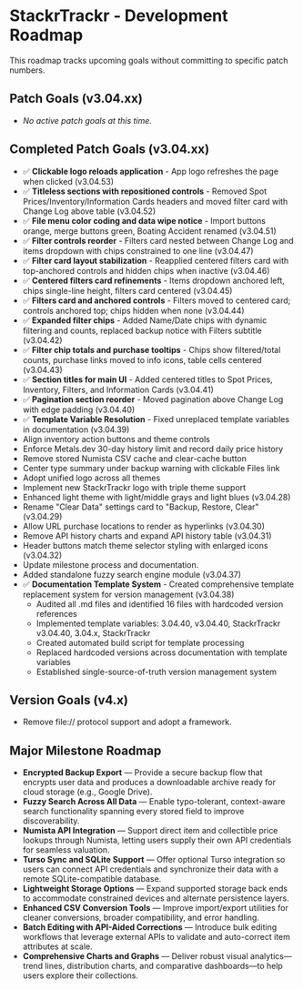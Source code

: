 # StackrTrackr - Development Roadmap

This roadmap tracks upcoming goals without committing to specific patch numbers.

## Patch Goals (v3.04.xx)
- _No active patch goals at this time._

## Completed Patch Goals (v3.04.xx)
- ✅ **Clickable logo reloads application** - App logo refreshes the page when clicked (v3.04.53)
- ✅ **Titleless sections with repositioned controls** - Removed Spot Prices/Inventory/Information Cards headers and moved filter card with Change Log above table (v3.04.52)
- ✅ **File menu color coding and data wipe notice** - Import buttons orange, merge buttons green, Boating Accident renamed (v3.04.51)
- ✅ **Filter controls reorder** - Filters card nested between Change Log and items dropdown with chips constrained to one line (v3.04.47)
- ✅ **Filter card layout stabilization** - Reapplied centered filters card with top-anchored controls and hidden chips when inactive (v3.04.46)
- ✅ **Centered filters card refinements** - Items dropdown anchored left, chips single-line height, filters card centered (v3.04.45)
- ✅ **Filters card and anchored controls** - Filters moved to centered card; controls anchored top; chips hidden when none (v3.04.44)
- ✅ **Expanded filter chips** - Added Name/Date chips with dynamic filtering and counts, replaced backup notice with Filters subtitle (v3.04.42)
- ✅ **Filter chip totals and purchase tooltips** - Chips show filtered/total counts, purchase links moved to info icons, table cells centered (v3.04.43)
- ✅ **Section titles for main UI** - Added centered titles to Spot Prices, Inventory, Filters, and Information Cards (v3.04.41)
- ✅ **Pagination section reorder** - Moved pagination above Change Log with edge padding (v3.04.40)
- ✅ **Template Variable Resolution** - Fixed unreplaced template variables in documentation (v3.04.39)
- Align inventory action buttons and theme controls
- Enforce Metals.dev 30-day history limit and record daily price history
- Remove stored Numista CSV cache and clear-cache button
- Center type summary under backup warning with clickable Files link
- Adopt unified logo across all themes
- Implement new StackrTrackr logo with triple theme support
- Enhanced light theme with light/middle grays and light blues (v3.04.28)
- Rename "Clear Data" settings card to "Backup, Restore, Clear" (v3.04.29)
- Allow URL purchase locations to render as hyperlinks (v3.04.30)
- Remove API history charts and expand API history table (v3.04.31)
- Header buttons match theme selector styling with enlarged icons (v3.04.32)
- Update milestone process and documentation.
- Added standalone fuzzy search engine module (v3.04.37)
- ✅ **Documentation Template System** - Created comprehensive template replacement system for version management (v3.04.38)
  - Audited all .md files and identified 16 files with hardcoded version references
  - Implemented template variables: 3.04.40, v3.04.40, StackrTrackr v3.04.40, 3.04.x, StackrTrackr
  - Created automated build script for template processing
  - Replaced hardcoded versions across documentation with template variables
  - Established single-source-of-truth version management system

## Version Goals (v4.x)
- Remove file:// protocol support and adopt a framework.

## Major Milestone Roadmap
- **Encrypted Backup Export** — Provide a secure backup flow that encrypts user data and produces a downloadable archive ready for cloud storage (e.g., Google Drive).
- **Fuzzy Search Across All Data** — Enable typo-tolerant, context-aware search functionality spanning every stored field to improve discoverability.
- **Numista API Integration** — Support direct item and collectible price lookups through Numista, letting users supply their own API credentials for seamless valuation.
- **Turso Sync and SQLite Support** — Offer optional Turso integration so users can connect API credentials and synchronize their data with a remote SQLite-compatible database.
- **Lightweight Storage Options** — Expand supported storage back ends to accommodate constrained devices and alternate persistence layers.
- **Enhanced CSV Conversion Tools** — Improve import/export utilities for cleaner conversions, broader compatibility, and error handling.
- **Batch Editing with API-Aided Corrections** — Introduce bulk editing workflows that leverage external APIs to validate and auto-correct item attributes at scale.
- **Comprehensive Charts and Graphs** — Deliver robust visual analytics—trend lines, distribution charts, and comparative dashboards—to help users explore their collections.
